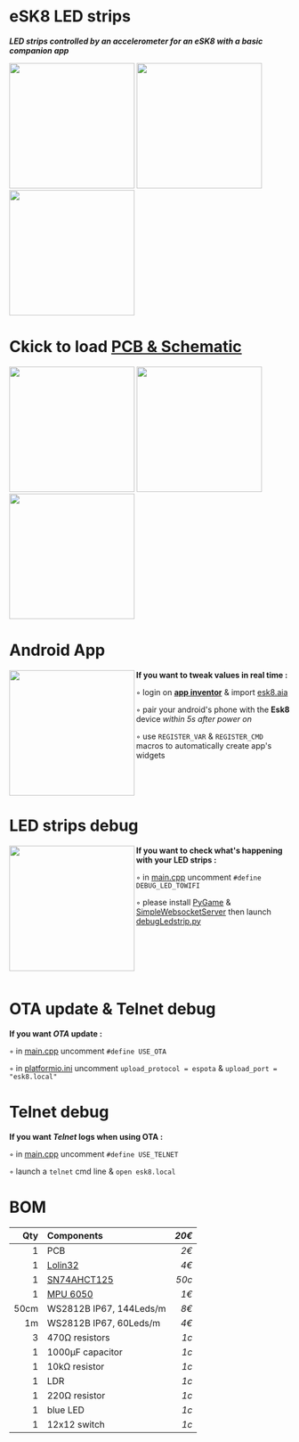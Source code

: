# eSK8 LED strips
***LED strips controlled by an accelerometer for an eSK8 with a basic companion app***

<img src="https://media.giphy.com/media/IhCHKo42Hx7WFkRmzQ/giphy.gif" height="225"> <img src="https://media.giphy.com/media/fY5xLxGayUptPZuTfG/giphy.gif" height="225"> <img src="https://media.giphy.com/media/RfYtkG17dUJyVmbPet/giphy.gif" height="225">

# Ckick to load [PCB & Schematic](https://easyeda.com/seb.morin/esk8) 

[<img src="https://image.easyeda.com/histories/aaf838e4a54c468f9502dc529522ac38.png" height="225">](https://easyeda.com/seb.morin/esk8) [<img src="https://i.imgur.com/bn5Pk2N.jpg" height="225">](https://easyeda.com/seb.morin/esk8) [<img src="https://i.imgur.com/fsrZ5Zs.jpg" height="225">](https://easyeda.com/seb.morin/esk8)

# Android App 
<img src="https://i.imgur.com/sUIXf7x.jpg" height="225" align="left">

**If you want to tweak values in real time :**

◦ login on **[app inventor](http://ai2.appinventor.mit.edu/)** & import [esk8.aia](https://github.com/sebdelsol/Esk8/blob/master/esk8.aia)

◦ pair your android's phone with the **Esk8** device *within 5s after power on*

◦ use `REGISTER_VAR` & `REGISTER_CMD` macros to automatically create app's widgets
<p>&nbsp;</p>  <p>&nbsp;</p>  

# LED strips debug
<img src="https://media.giphy.com/media/eJFgXPfn9yUhgEfCkM/giphy.gif" height="225" align="left">

**If you want to check what's happening with your LED strips :**

◦ in [main.cpp](https://github.com/sebdelsol/Esk8/blob/master/src/main.cpp) uncomment `#define DEBUG_LED_TOWIFI`
 
◦ please install [PyGame](https://www.pygame.org) & [SimpleWebsocketServer](https://pypi.org/project/simple-websocket-server) then launch [debugLedstrip.py](https://github.com/sebdelsol/Esk8/blob/master/DebugLedstrip.py)

<p>&nbsp;</p>  <p>&nbsp;</p>   <p>&nbsp;</p>  

# OTA update & Telnet debug
**If you want *OTA* update :**

◦ in [main.cpp](https://github.com/sebdelsol/Esk8/blob/master/src/main.cpp) uncomment `#define USE_OTA`

◦ in [platformio.ini](https://github.com/sebdelsol/Esk8/blob/master/platformio.ini) uncomment `upload_protocol = espota` & `upload_port = "esk8.local"`

# Telnet debug
**If you want *Telnet* logs when using OTA :**

◦ in [main.cpp](https://github.com/sebdelsol/Esk8/blob/master/src/main.cpp) uncomment `#define USE_TELNET`

◦ launch a  `telnet` cmd line & `open esk8.local`

# BOM

Qty | Components | *20€*
---:| :---| ---:
1| PCB| *2€*
1|[Lolin32](https://wiki.wemos.cc/products:lolin32:lolin32)| *4€*
1|[SN74AHCT125](https://www.ti.com/product/SN74AHCT125) | *50c*
1|[MPU 6050](https://invensense.tdk.com/products/motion-tracking/6-axis/mpu-6050/) | *1€*
50cm|WS2812B IP67, 144Leds/m | *8€*
1m|WS2812B IP67, 60Leds/m | *4€*
3|470Ω resistors | *1c*
1|1000μF capacitor | *1c*
1|10kΩ resistor | *1c*
1|LDR | *1c*
1|220Ω resistor | *1c*
1|blue LED | *1c*
1|12x12 switch | *1c*
